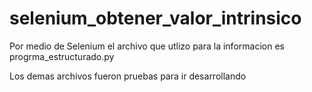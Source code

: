 ﻿# selenium_obtener_valor_intrinsico

Por medio de Selenium el archivo que utlizo para la informacion es progrma_estructurado.py

Los demas archivos fueron pruebas para ir desarrollando
